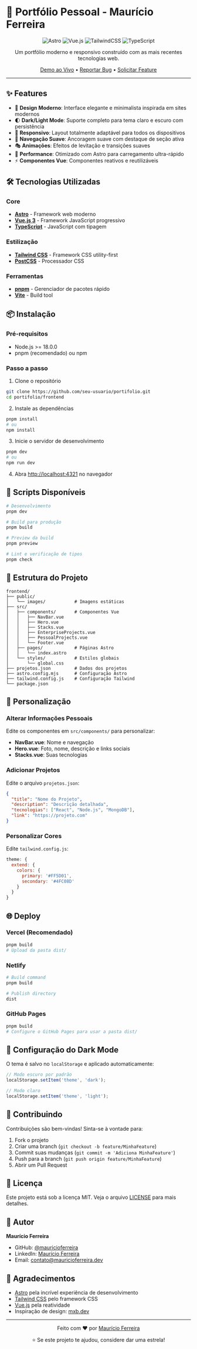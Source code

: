 # 🚀 Portfólio Pessoal - Maurício Ferreira

<div align="center">

![Astro](https://img.shields.io/badge/Astro-FF5D01?style=for-the-badge&logo=astro&logoColor=white)
![Vue.js](https://img.shields.io/badge/Vue.js-4FC08D?style=for-the-badge&logo=vue.js&logoColor=white)
![TailwindCSS](https://img.shields.io/badge/Tailwind_CSS-38B2AC?style=for-the-badge&logo=tailwind-css&logoColor=white)
![TypeScript](https://img.shields.io/badge/TypeScript-007ACC?style=for-the-badge&logo=typescript&logoColor=white)

Um portfólio moderno e responsivo construído com as mais recentes tecnologias web.

[Demo ao Vivo](#) • [Reportar Bug](../../issues) • [Solicitar Feature](../../issues)

</div>

---

## ✨ Features

- 🎨 **Design Moderno**: Interface elegante e minimalista inspirada em sites modernos
- 🌓 **Dark/Light Mode**: Suporte completo para tema claro e escuro com persistência
- 📱 **Responsivo**: Layout totalmente adaptável para todos os dispositivos
- 🎯 **Navegação Suave**: Ancoragem suave com destaque de seção ativa
- 🎭 **Animações**: Efeitos de levitação e transições suaves
- 🚀 **Performance**: Otimizado com Astro para carregamento ultra-rápido
- ⚡ **Componentes Vue**: Componentes reativos e reutilizáveis

## 🛠️ Tecnologias Utilizadas

### Core
- **[Astro](https://astro.build/)** - Framework web moderno
- **[Vue.js 3](https://vuejs.org/)** - Framework JavaScript progressivo
- **[TypeScript](https://www.typescriptlang.org/)** - JavaScript com tipagem

### Estilização
- **[Tailwind CSS](https://tailwindcss.com/)** - Framework CSS utility-first
- **[PostCSS](https://postcss.org/)** - Processador CSS

### Ferramentas
- **[pnpm](https://pnpm.io/)** - Gerenciador de pacotes rápido
- **[Vite](https://vitejs.dev/)** - Build tool

## 📦 Instalação

### Pré-requisitos

- Node.js >= 18.0.0
- pnpm (recomendado) ou npm

### Passo a passo

1. Clone o repositório
```bash
git clone https://github.com/seu-usuario/portifolio.git
cd portifolio/frontend
```

2. Instale as dependências
```bash
pnpm install
# ou
npm install
```

3. Inicie o servidor de desenvolvimento
```bash
pnpm dev
# ou
npm run dev
```

4. Abra [http://localhost:4321](http://localhost:4321) no navegador

## 🚀 Scripts Disponíveis

```bash
# Desenvolvimento
pnpm dev

# Build para produção
pnpm build

# Preview da build
pnpm preview

# Lint e verificação de tipos
pnpm check
```

## 📁 Estrutura do Projeto

```
frontend/
├── public/
│   └── images/           # Imagens estáticas
├── src/
│   ├── components/       # Componentes Vue
│   │   ├── NavBar.vue
│   │   ├── Hero.vue
│   │   ├── Stacks.vue
│   │   ├── EnterpriseProjects.vue
│   │   ├── PessoalProjects.vue
│   │   └── Footer.vue
│   ├── pages/            # Páginas Astro
│   │   └── index.astro
│   └── styles/           # Estilos globais
│       └── global.css
├── projetos.json         # Dados dos projetos
├── astro.config.mjs      # Configuração Astro
├── tailwind.config.js    # Configuração Tailwind
└── package.json
```

## 🎨 Personalização

### Alterar Informações Pessoais

Edite os componentes em `src/components/` para personalizar:
- **NavBar.vue**: Nome e navegação
- **Hero.vue**: Foto, nome, descrição e links sociais
- **Stacks.vue**: Suas tecnologias

### Adicionar Projetos

Edite o arquivo `projetos.json`:

```json
{
  "title": "Nome do Projeto",
  "description": "Descrição detalhada",
  "tecnologias": ["React", "Node.js", "MongoDB"],
  "link": "https://projeto.com"
}
```

### Personalizar Cores

Edite `tailwind.config.js`:

```js
theme: {
  extend: {
    colors: {
      primary: '#FF5D01',
      secondary: '#4FC08D'
    }
  }
}
```

## 🌐 Deploy

### Vercel (Recomendado)

```bash
pnpm build
# Upload da pasta dist/
```

### Netlify

```bash
# Build command
pnpm build

# Publish directory
dist
```

### GitHub Pages

```bash
pnpm build
# Configure o GitHub Pages para usar a pasta dist/
```

## 📝 Configuração do Dark Mode

O tema é salvo no `localStorage` e aplicado automaticamente:

```javascript
// Modo escuro por padrão
localStorage.setItem('theme', 'dark');

// Modo claro
localStorage.setItem('theme', 'light');
```

## 🤝 Contribuindo

Contribuições são bem-vindas! Sinta-se à vontade para:

1. Fork o projeto
2. Criar uma branch (`git checkout -b feature/MinhaFeature`)
3. Commit suas mudanças (`git commit -m 'Adiciona MinhaFeature'`)
4. Push para a branch (`git push origin feature/MinhaFeature`)
5. Abrir um Pull Request

## 📄 Licença

Este projeto está sob a licença MIT. Veja o arquivo [LICENSE](LICENSE) para mais detalhes.

## 👤 Autor

**Maurício Ferreira**

- GitHub: [@mauricioferreira](https://github.com/mauricioferreira)
- LinkedIn: [Maurício Ferreira](https://linkedin.com/in/mauricioferreira)
- Email: contato@mauricioferreira.dev

## 🙏 Agradecimentos

- [Astro](https://astro.build/) pela incrível experiência de desenvolvimento
- [Tailwind CSS](https://tailwindcss.com/) pelo framework CSS
- [Vue.js](https://vuejs.org/) pela reatividade
- Inspiração de design: [mxb.dev](https://mxb.dev/)

---

<div align="center">

Feito com ❤️ por [Maurício Ferreira](https://github.com/mauricioferreira)

⭐ Se este projeto te ajudou, considere dar uma estrela!

</div>

